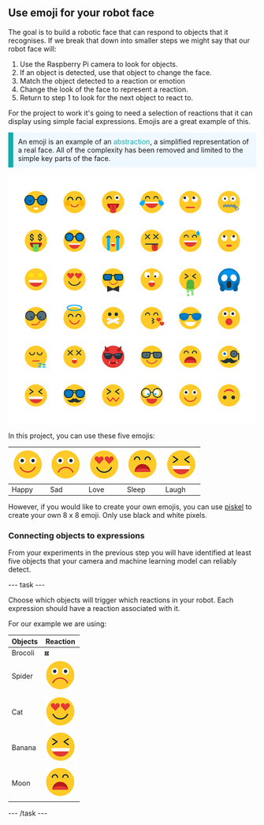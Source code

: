 ## Use emoji for your robot face

The goal is to build a robotic face that can respond to objects that it recognises. If we break that down into smaller steps we might say that our robot face will:

1. Use the Raspberry Pi camera to look for objects.
2. If an object is detected, use that object to change the face.
3. Match the object detected to a reaction or emotion
4. Change the look of the face to represent a reaction.
5. Return to step 1 to look for the next object to react to.

For the project to work it's going to need a selection of reactions that it can display using simple facial expressions. Emojis are a great example of this.

<p style="border-left: solid; border-width:10px; border-color: #0faeb0; background-color: aliceblue; padding: 10px;">An emoji is an example of an <span style="color: #0faeb0">abstraction</span>, a simplified representation of a real face. All of the complexity has been removed and limited to the simple key parts of the face.</p>

![Range of emojis](images/emojis.png)

In this project, you can use these five emojis:

| ![](images/happy.png) | ![](images/sad.png) | ![](images/love.png) | ![](images/sleep.png) | ![](images/laugh.png) |
| -------------------------- | -------------------------- | -------------------------- | -------------------------- | -------------------------- |
| Happy | Sad | Love | Sleep | Laugh | 

However, if you would like to create your own emojis, you can use [piskel](https://www.piskelapp.com) to create your own 8 x 8 emoji. Only use black and white pixels.


### Connecting objects to expressions

From your experiments in the previous step you will have identified at least five objects that your camera and machine learning model can reliably detect. 

--- task ---

Choose which objects will trigger which reactions in your robot. Each expression should have a reaction associated with it.

For our example we are using: 

| Objects | Reaction |
| ------- | -------- |
| Brocoli | ![](resources/neutral.png)|
| Spider  | ![](images/sad.png) |
| Cat     | ![](images/love.png)
| Banana  | ![](images/laugh.png) |
| Moon    | ![](images/sleep.png) |

--- /task ---

